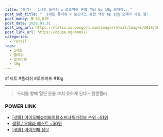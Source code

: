```yaml
--- 
title: "특가!   1세트 폴리쉬 x 로즈마뜨 혼합 색상 6p 10g 오페라..." 
post_sub_title: "  1세트 폴리쉬 x 로즈마뜨 혼합 색상 6p 10g 오페라 세트 젤" 
post_money: ₩ 92,070 
post_date: 2020.01.31 
post_img_url: https://static.coupangcdn.com/image/retail/images/2018/10/04/10/3/f8be69b5-09b5-4b9b-9560-4e2e24f26c77.jpg 
post_link_url: https://coupa.ng/bnOXI7 
categories: 
  - retail 
tags: 
  - 1세트 
  - 폴리쉬 
  - 로즈마뜨 
  - 10g 
--- 
```

  #1세트 #폴리쉬 #로즈마뜨 #10g 
<hr> 

> 우리를 향해 열린 문을 보지 못하게 된다  – 헬렌켈러 


### POWER LINK

* <a href="https://blog.naver.com/fasyy4321/221775716581" target="_blank"> [생활] 아이오페슈퍼바이탈소프너특가정보 순위 ~51위</a>
* <a href="https://blog.naver.com/santokki14/221791917667" target="_blank">생활 / 오페라 베스트 ~50위</a>
* <a href="https://blog.naver.com/fasyy4321/221762525387" target="_blank"> [생활] 아이오페 정보 </a>
